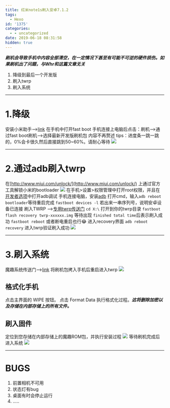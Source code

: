 ```yaml
---
title: 红米note1s刷入安卓7.1.2
tags: 
  - Hexo
id: '1375'
categories:
  - - uncategorized
date: 2019-06-18 08:31:58
hidden: true
---
```


_**刷机会导致手机中内容全部清空，在一定情况下甚至有可能不可逆的硬件损伤。如果刷机出了问题，与Whr和这篇文章无关**_

1.  降级到最后一个开发版
2.  刷入twrp
3.  刷入系统

* * *
<!-- more -->
# 1.降级

安装小米助手——>[link](http://zhushou.xiaomi.com/) 在手机中打开fast boot 手机连接上电脑后点击：刷机-->通过fast boot刷机-->选择最新开发版刷机包 内容不再赘述 tips：进度条一跳一跳的，0%会卡很久然后直接跳到50~60%。请耐心等待 ![](https://history.whrblog.online/2019/04/07/image-bed-1/20190617221818.png)

* * *

# 2.通过adb刷入twrp

在[http://www.miui.com/unlock/](http://www.miui.com/unlock/) 上通过官方工具解锁小米的bootloader ![](https://history.whrblog.online/2019/04/07/image-bed-1/35aa049cc6f76087.png) 在手机>设置>权限管理中打开root权限，并且在[开发者选项](https://jingyan.baidu.com/article/574c52196529b26c8d9dc1fa.html)中打开adb调试 手机连接电脑，安装[adb](https://blog.csdn.net/yuewen2008/article/details/80538663) 打开cmd，输入`adb reboot bootloader`等待重启完成 `fastboot devices -l` 若出来一串序列号，说明安卓设备已连接 刷入TWRP ——>[专用twrp传送门](https://www.androidfilehost.com/?fid=1395089523397938486) `cd X:\` 打开到你的twrp目录 `fastboot flash recovery twrp-xxxxxx.img` 等待出现 `finished total time`后表示刷入成功 `fastboot reboot` 或者断电重启也行😂 进入recovery界面 `adb reboot recovery` 进入twrp验证刷入成功 ![](https://history.whrblog.online/2019/04/07/image-bed-1/IMG_0141.JPG)

* * *

# 3.刷入系统

魔趣系统传送门—>[link](https://download.mokeedev.com/gucci.html) 将刷机包拷入手机后重启进入twrp ![](https://history.whrblog.online/2019/04/07/image-bed-1/IMG_0143.JPG)

## 格式化手机

点击主界面的 WIPE 按钮。 点击 Format Data 执行格式化过程。_**这将删除加密以及存储在内部存储上的所有文件。**_

## 刷入固件

定位到您存储在内部存储上的魔趣ROM包，并执行安装过程 ![](https://history.whrblog.online/2019/04/07/image-bed-1/IMG_0144.JPG) 等待刷机完成后进入系统 ![](https://history.whrblog.online/2019/04/07/image-bed-1/IMG_0146.JPG)  

* * *

# BUGS

1.  前置相机不可用
2.  状态灯有bug
3.  桌面有时会停止运行
4.  .....